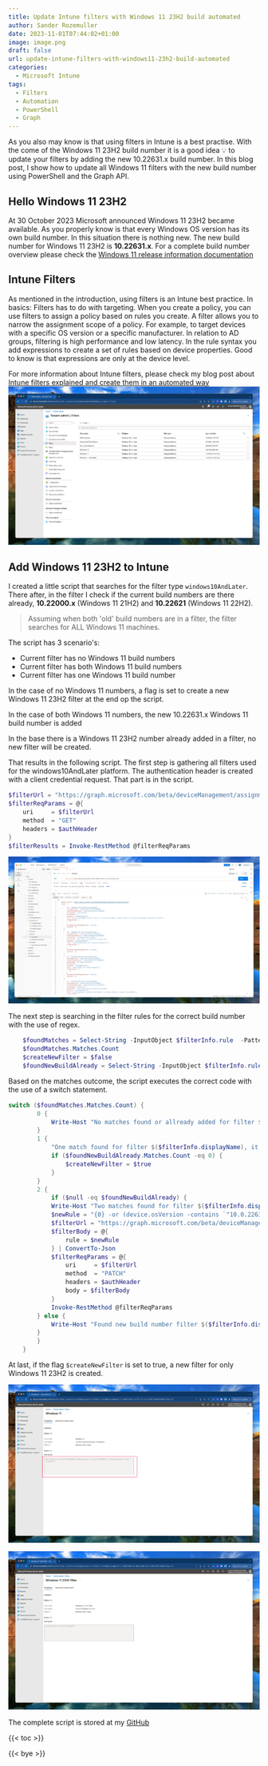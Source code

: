 ```yaml
---
title: Update Intune filters with Windows 11 23H2 build automated
author: Sander Rozemuller
date: 2023-11-01T07:44:02+01:00
image: image.png
draft: false
url: update-intune-filters-with-windows11-23h2-build-automated
categories:
  - Microsoft Intune
tags:
  - Filters
  - Automation
  - PowerShell
  - Graph
---
```

As you also may know is that using filters in Intune is a best practise. With the come of the Windows 11 23H2 build number it is a good idea 💡 to update your filters by adding the new 10.22631.x build number. In this blog post, I show how to update all Windows 11 filters with the new build number using PowerShell and the Graph API.
## Hello Windows 11 23H2
At 30 October 2023 Microsoft announced Windows 11 23H2 became available. As you properly know is that every Windows OS version has its own build number. In this situation there is nothing new. 
The new build number for Windows 11 23H2 is **10.22631.x**. For a complete build number overview please check the [Windows 11 release information documentation](https://learn.microsoft.com/en-us/windows/release-health/windows11-release-information#windows-11-current-versions)

## Intune Filters
As mentioned in the introduction, using filters is an Intune best practice. 
In basics: Filters has to do with targeting. When you create a policy, you can use filters to assign a policy based on rules you create. A filter allows you to narrow the assignment scope of a policy. 
For example, to target devices with a specific OS version or a specific manufacturer. In relation to AD groups, filtering is high performance and low latency. In the rule syntax you add expressions to create a set of rules based on device properties. Good to know is that expressions are only at the device level.

For more information about Intune filters, please check my blog post about [Intune filters explained and create them in an automated way](https://rozemuller.com/intune-filters-explained-and-create-automated/)
![filteroverview](filteroverview.jpeg)

## Add Windows 11 23H2 to Intune
I created a little script that searches for the filter type `windows10AndLater`. There after, in the filter I check if the current build numbers are there already, **10.22000.x** (Windows 11 21H2) and **10.22621** (Windows 11 22H2). 

> Assuming when both 'old' build numbers are in a filter, the filter searches for ALL Windows 11 machines. 

The script has 3 scenario's:
- Current filter has no Windows 11 build numbers
- Current filter has both Windows 11 build numbers
- Current filter has one Windows 11 build number

In the case of no Windows 11 numbers, a flag is set to create a new Windows 11 23H2 filter at the end op the script.

In the case of both Windows 11 numbers, the new 10.22631.x Windows 11 build number is added

In the base there is a Windows 11 23H2 number already added in a filter, no new filter will be created. 

That results in the following script.
The first step is gathering all filters used for the windows10AndLater platform. The authentication header is created with a client credential request. That part is in the script.


```powershell
$filterUrl = "https://graph.microsoft.com/beta/deviceManagement/assignmentFilters?`$filter=platform eq 'windows10AndLater'"
$filterReqParams = @{
    uri     = $filterUrl
    method  = "GET"
    headers = $authHeader
}
$filterResults = Invoke-RestMethod @filterReqParams
```

![getfilters](getfilters.jpeg)

The next step is searching in the filter rules for the correct build number with the use of regex.

```powershell
    $foundMatches = Select-String -InputObject $filterInfo.rule  -Pattern "\b10.0.22000\b|\b10.0.22621\b" -AllMatches
    $foundMatches.Matches.Count
    $createNewFilter = $false
    $foundNewBuildAlready = Select-String -InputObject $filterInfo.rule  -Pattern "\b10.0.22631\b" -AllMatches
```

Based on the matches outcome, the script executes the correct code with the use of a switch statement.

```powershell
switch ($foundMatches.Matches.Count) {
        0 {
            Write-Host "No matches found or allready added for filter $($filterInfo.displayName), do nothing."
        }
        1 {
            "One match found for filter $($filterInfo.displayName), it seems this is a specific Windows 11 filter, if there is no Windows 23H2 filter already, I create one later"
            if ($foundNewBuildAlready.Matches.Count -eq 0) {
                $createNewFilter = $true
            }
        }
        2 {
            if ($null -eq $foundNewBuildAlready) {
            Write-Host "Two matches found for filter $($filterInfo.displayName), it seems this is a full Windows 11 filter, adding new number to the filter"
            $newRule = "{0} -or (device.osVersion -contains `"10.0.22631`")" -f $filterInfo.rule
            $filterUrl = "https://graph.microsoft.com/beta/deviceManagement/assignmentFilters('{0}')" -f $filterInfo.id
            $filterBody = @{
                rule = $newRule
            } | ConvertTo-Json
            $filterReqParams = @{
                uri     = $filterUrl
                method  = "PATCH"
                headers = $authHeader
                body = $filterBody
            }
            Invoke-RestMethod @filterReqParams
        } else {
            Write-Host "Found new build number filter $($filterInfo.displayName) already, do nothing."
        }
        }
    }
```

At last, if the flag `$createNewFilter` is set to true, a new filter for only Windows 11 23H2 is created.

![filterresults](filterresults.jpeg)

![new23h2filter](new23h2filter.jpeg)

The complete script is stored at my [GitHub](https://github.com/srozemuller/MicrosoftEndpointManager/blob/main/Filters/update-win11filters.ps1)

{{< toc >}}

{{< bye >}}
